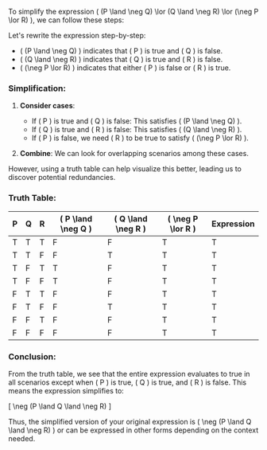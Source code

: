 To simplify the expression \( (P \land \neg Q) \lor (Q \land \neg R) \lor (\neg P \lor R) \), we can follow these steps:

Let's rewrite the expression step-by-step:


   - \( (P \land \neg Q) \) indicates that \( P \) is true and \( Q \) is false.
   - \( (Q \land \neg R) \) indicates that \( Q \) is true and \( R \) is false.
   - \( (\neg P \lor R) \) indicates that either \( P \) is false or \( R \) is true.
### Simplification:

1. **Consider cases**:
   - If \( P \) is true and \( Q \) is false: This satisfies \( (P \land \neg Q) \).
   - If \( Q \) is true and \( R \) is false: This satisfies \( (Q \land \neg R) \).
   - If \( P \) is false, we need \( R \) to be true to satisfy \( (\neg P \lor R) \).

2. **Combine**:
   We can look for overlapping scenarios among these cases. 

However, using a truth table can help visualize this better, leading us to discover potential redundancies. 

### Truth Table:

| P | Q | R | \( P \land \neg Q \) | \( Q \land \neg R \) | \( \neg P \lor R \) | Expression |
|---|---|---|---------------------|---------------------|--------------------|------------|
| T | T | T | F                   | F                   | T                  | T          |
| T | T | F | F                   | T                   | T                  | T          |
| T | F | T | T                   | F                   | T                  | T          |
| T | F | F | T                   | F                   | T                  | T          |
| F | T | T | F                   | F                   | T                  | T          |
| F | T | F | F                   | T                   | T                  | T          |
| F | F | T | F                   | F                   | T                  | T          |
| F | F | F | F                   | F                   | T                  | T          |

### Conclusion:

From the truth table, we see that the entire expression evaluates to true in all scenarios except when \( P \) is true, \( Q \) is true, and \( R \) is false. This means the expression simplifies to:

\[
\neg (P \land Q \land \neg R)
\]

Thus, the simplified version of your original expression is \( \neg (P \land Q \land \neg R) \) or can be expressed in other forms depending on the context needed.
